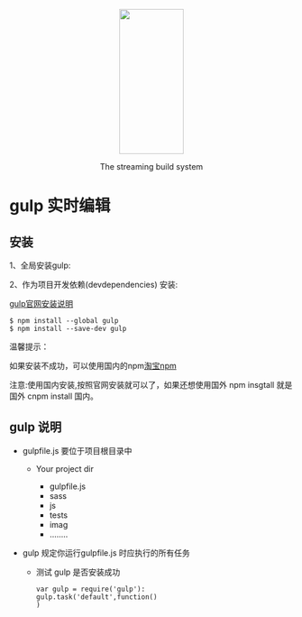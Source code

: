 <p align="center">
  <a href="https://gulpjs.com">
    <img height="257" width="114" src="https://raw.githubusercontent.com/gulpjs/artwork/master/gulp-2x.png">
  </a>
  <p align="center">The streaming build system</p>
</p>

# gulp  实时编辑

## 安装

1、全局安装gulp:

2、作为项目开发依赖(devdependencies) 安装:

[gulp官网安装说明](https://gulpjs.com/docs/en/getting-started/quick-start)

```
$ npm install --global gulp 
$ npm install --save-dev gulp
```

温馨提示：

如果安装不成功，可以使用国内的npm[淘宝npm](https://npm.taobao.org)

注意:使用国内安装,按照官网安装就可以了，如果还想使用国外 npm insgtall 就是国外
cnpm install 国内。




## gulp 说明

* gulpfile.js 要位于项目根目录中

  * Your project dir
 
     * gulpfile.js
     * sass
     * js
     * tests
     * imag
     * ........ 
   

* gulp 规定你运行gulpfile.js 时应执行的所有任务
   * 测试 gulp 是否安装成功
     ```
     var gulp = require('gulp'):
     gulp.task('default',function()
     )
     ```
  

